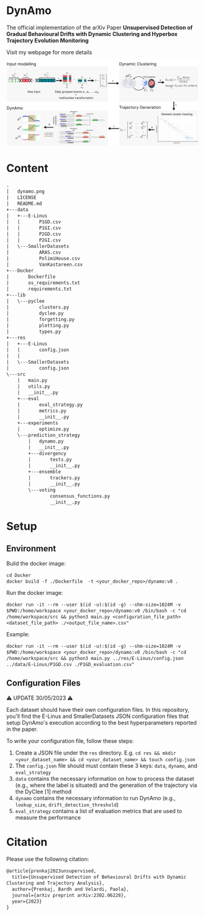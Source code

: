# DynAmo

The official implementation of the arXiv Paper <b>Unsupervised Detection of Gradual Behavioural Drifts with Dynamic Clustering and Hyperbox Trajectory Evolution Monitoring
</b>

Visit my webpage for more details

![DynAmo](dynamo.png?raw=true "DynAmo workflow")

# Content
```
.
|   dynamo.png
|   LICENSE
|   README.md
+---data
|   +---E-Linus
|   |       P1GD.csv
|   |       P1GI.csv
|   |       P2GD.csv
|   |       P2GI.csv     
|   \---SmallerDatasets
|           ARAS.csv
|           PolimiHouse.csv
|           VanKastareen.csv
+---Docker
|       Dockerfile
|       os_requirements.txt
|       requirements.txt 
+---lib
|   \---pyclee
|           clusters.py
|           dyclee.py
|           forgetting.py
|           plotting.py
|           types.py       
+---res
|   +---E-Linus
|   |       config.json
|   |       
|   \---SmallerDatasets
|           config.json      
\---src
    |   main.py
    |   utils.py
    |   __init__.py
    +---eval
    |       eval_strategy.py
    |       metrics.py
    |       __init__.py  
    +---experiments
    |       optimize.py    
    \---prediction_strategy
        |   dynamo.py
        |   __init__.py
        +---divergency
        |       tests.py
        |       __init__.py 
        +---ensemble
        |       trackers.py
        |       __init__.py    
        \---voting
                consensus_functions.py
                __init__.py
```

# Setup
## Environment

Build the docker image:
```
cd Docker
docker build -f ./Dockerfile  -t <your_docker_repo>/dynamo:v0 .
```

Run the docker image:
```
docker run -it --rm --user $(id -u):$(id -g) --shm-size=1024M -v $PWD:/home/workspace <your_docker_repo>/dynamo:v0 /bin/bash -c "cd /home/workspace/src && python3 main.py <configuration_file_path> <dataset_file_path> ./<output_file_name>.csv"
```
Example:
```
docker run -it --rm --user $(id -u):$(id -g) --shm-size=1024M -v $PWD:/home/workspace <your_docker_repo>/dynamo:v0 /bin/bash -c "cd /home/workspace/src && python3 main.py ../res/E-Linus/config.json ../data/E-Linus/P1GD.csv ./P1GD_evaluation.csv"
```

## Configuration Files
⚠️ UPDATE 30/05/2023 ⚠️

Each dataset should have their own configuration files. In this repository, you'll find the E-Linus and SmallerDatasets JSON configuration files that setup DynAmo's execution according to the best hyperparameters reported in the paper.

To write your configuration file, follow these steps:

1. Create a JSON file under the ```res``` directory. E.g. ```cd res && mkdir <your_dataset_name> && cd <your_dataset_name> && touch config.json```
2. The ```config.json``` file should must contain these 3 keys: ```data```, ```dynamo```, and ```eval_strategy```
3. ```data``` contains the necessary information on how to process the dataset (e.g., where the label is situated) and the generation of the trajectory via the DyClee [1] method
4. ```dynamo``` contains the necessary information to run DynAmo (e.g., ```lookup_size```, ```drift_detection_threshold```)
5. ```eval_strategy``` contains a list of evaluation metrics that are used to measure the performance


# Citation
Please use the following citation:
```
@article{prenkaj2023unsupervised,
  title={Unsupervised Detection of Behavioural Drifts with Dynamic Clustering and Trajectory Analysis},
  author={Prenkaj, Bardh and Velardi, Paola},
  journal={arXiv preprint arXiv:2302.06228},
  year={2023}
}
```
